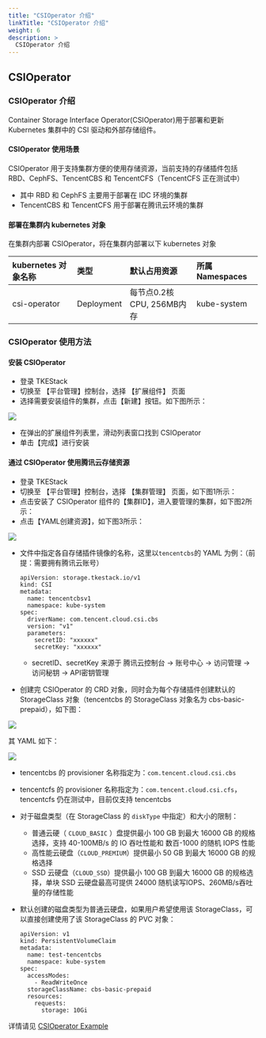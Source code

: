 ```yaml
---
title: "CSIOperator 介绍"
linkTitle: "CSIOperator 介绍"
weight: 6
description: >
  CSIOperator 介绍
---
```


## CSIOperator

### CSIOperator 介绍

Container Storage Interface Operator\(CSIOperator\)用于部署和更新 Kubernetes 集群中的 CSI 驱动和外部存储组件。

#### CSIOperator 使用场景

CSIOperator 用于支持集群方便的使用存储资源，当前支持的存储插件包括 RBD、CephFS、TencentCBS 和 TencentCFS（TencentCFS 正在测试中）

* 其中 RBD 和 CephFS 主要用于部署在 IDC 环境的集群
* TencentCBS 和 TencentCFS 用于部署在腾讯云环境的集群

#### 部署在集群内 kubernetes 对象

在集群内部署 CSIOperator，将在集群内部署以下 kubernetes 对象

| kubernetes 对象名称 | 类型 | 默认占用资源 | 所属 Namespaces |
| :--- | :--- | :--- | :--- |
| csi-operator | Deployment | 每节点0.2核 CPU, 256MB内存 | kube-system |

### CSIOperator 使用方法

#### 安装 CSIOperator

* 登录 TKEStack
* 切换至 【平台管理】控制台，选择 【扩展组件】 页面
* 选择需要安装组件的集群，点击【新建】按钮。如下图所示： 

![](../../../../../images/image%20%2860%29.png)

* 在弹出的扩展组件列表里，滑动列表窗口找到 CSIOperator
* 单击【完成】进行安装

#### 通过 CSIOperator 使用腾讯云存储资源

* 登录 TKEStack
* 切换至 【平台管理】控制台，选择 【集群管理】 页面，如下图1所示：
* 点击安装了 CSIOperator 组件的【集群ID】，进入要管理的集群，如下图2所示：
* 点击【YAML创建资源】，如下图3所示：

![](../../../../../images/image%20%28127%29.png)

* 文件中指定各自存储插件镜像的名称，这里以`tencentcbs`的 YAML 为例：（前提：需要拥有腾讯云账号）

  ```text
  apiVersion: storage.tkestack.io/v1
  kind: CSI
  metadata:
    name: tencentcbsv1
    namespace: kube-system
  spec:
    driverName: com.tencent.cloud.csi.cbs
    version: "v1"
    parameters:
      secretID: "xxxxxx"
      secretKey: "xxxxxx"
  ```

  * secretID、secretKey 来源于 腾讯云控制台 -&gt; 账号中心 -&gt; 访问管理 -&gt; 访问秘钥 -&gt; API密钥管理

* 创建完 CSIOperator 的 CRD 对象，同时会为每个存储插件创建默认的 StorageClass 对象（tencentcbs 的 StorageClass 对象名为 cbs-basic-prepaid），如下图：

![](../../../../../images/image%20%28140%29.png)

其 YAML 如下：

![](../../../../../images/image%20%28123%29.png)

* tencentcbs 的 provisioner 名称指定为：`com.tencent.cloud.csi.cbs`
* tencentcfs 的 provisioner 名称指定为：`com.tencent.cloud.csi.cfs`，tencentcfs 仍在测试中，目前仅支持 tencentcbs
* 对于磁盘类型（在 StorageClass 的 `diskType` 中指定）和大小的限制：
  * 普通云硬（ `CLOUD_BASIC` ）盘提供最小 100 GB 到最大 16000 GB 的规格选择，支持 40-100MB/s 的 IO 吞吐性能和 数百-1000 的随机 IOPS 性能
  * 高性能云硬盘（`CLOUD_PREMIUM`）提供最小 50 GB 到最大 16000 GB 的规格选择
  * SSD 云硬盘（`CLOUD_SSD`）提供最小 100 GB 到最大 16000 GB 的规格选择，单块 SSD 云硬盘最高可提供 24000 随机读写IOPS、260MB/s吞吐量的存储性能
* 默认创建的磁盘类型为普通云硬盘，如果用户希望使用该 StorageClass，可以直接创建使用了该 StorageClass 的 PVC 对象：

  ```text
  apiVersion: v1
  kind: PersistentVolumeClaim
  metadata:
    name: test-tencentcbs
    namespace: kube-system
  spec:
    accessModes:
      - ReadWriteOnce
    storageClassName: cbs-basic-prepaid
    resources:
      requests:
        storage: 10Gi
  ```

详情请见 [CSIOperator Example](https://github.com/tkestack/csi-operator/blob/master/examples)

